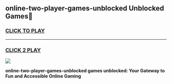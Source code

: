 
## online-two-player-games-unblocked Unblocked Games👋
<h3>
<a href="https://news.freeplayer.one?title=online-two-player-games-unblocked&ref=16F">CLICK TO PLAY</a></h3>
<hr>

<h3>
<a href="https://news.freeplayer.one?title=online-two-player-games-unblocked&ref=16F">CLICK 2 PLAY</a>
  
</h3>

<a href="https://news.freeplayer.one?title=online-two-player-games-unblocked&ref=16F/"><img src="https://clearcache.store/games.png"></a>


**online-two-player-games-unblocked games unblocked: Your Gateway to Fun and Accessible Online Gaming**
